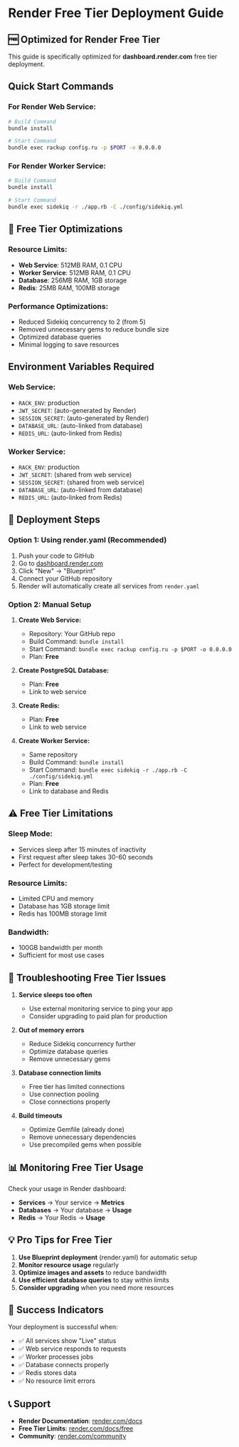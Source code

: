 # Render Free Tier Deployment Guide

## 🆓 **Optimized for Render Free Tier**

This guide is specifically optimized for **dashboard.render.com** free tier deployment.

## Quick Start Commands

### For Render Web Service:
```bash
# Build Command
bundle install

# Start Command  
bundle exec rackup config.ru -p $PORT -o 0.0.0.0
```

### For Render Worker Service:
```bash
# Build Command
bundle install

# Start Command
bundle exec sidekiq -r ./app.rb -C ./config/sidekiq.yml
```

## 🎯 **Free Tier Optimizations**

### **Resource Limits:**
- **Web Service**: 512MB RAM, 0.1 CPU
- **Worker Service**: 512MB RAM, 0.1 CPU  
- **Database**: 256MB RAM, 1GB storage
- **Redis**: 25MB RAM, 100MB storage

### **Performance Optimizations:**
- Reduced Sidekiq concurrency to 2 (from 5)
- Removed unnecessary gems to reduce bundle size
- Optimized database queries
- Minimal logging to save resources

## Environment Variables Required

### Web Service:
- `RACK_ENV`: production
- `JWT_SECRET`: (auto-generated by Render)
- `SESSION_SECRET`: (auto-generated by Render)
- `DATABASE_URL`: (auto-linked from database)
- `REDIS_URL`: (auto-linked from Redis)

### Worker Service:
- `RACK_ENV`: production
- `JWT_SECRET`: (shared from web service)
- `SESSION_SECRET`: (shared from web service)
- `DATABASE_URL`: (auto-linked from database)
- `REDIS_URL`: (auto-linked from Redis)

## 🚀 **Deployment Steps**

### **Option 1: Using render.yaml (Recommended)**
1. Push your code to GitHub
2. Go to [dashboard.render.com](https://dashboard.render.com)
3. Click "New" → "Blueprint"
4. Connect your GitHub repository
5. Render will automatically create all services from `render.yaml`

### **Option 2: Manual Setup**
1. **Create Web Service:**
   - Repository: Your GitHub repo
   - Build Command: `bundle install`
   - Start Command: `bundle exec rackup config.ru -p $PORT -o 0.0.0.0`
   - Plan: **Free**

2. **Create PostgreSQL Database:**
   - Plan: **Free**
   - Link to web service

3. **Create Redis:**
   - Plan: **Free**
   - Link to web service

4. **Create Worker Service:**
   - Same repository
   - Build Command: `bundle install`
   - Start Command: `bundle exec sidekiq -r ./app.rb -C ./config/sidekiq.yml`
   - Plan: **Free**
   - Link to database and Redis

## ⚠️ **Free Tier Limitations**

### **Sleep Mode:**
- Services sleep after 15 minutes of inactivity
- First request after sleep takes 30-60 seconds
- Perfect for development/testing

### **Resource Limits:**
- Limited CPU and memory
- Database has 1GB storage limit
- Redis has 100MB storage limit

### **Bandwidth:**
- 100GB bandwidth per month
- Sufficient for most use cases

## 🔧 **Troubleshooting Free Tier Issues**

1. **Service sleeps too often**
   - Use external monitoring service to ping your app
   - Consider upgrading to paid plan for production

2. **Out of memory errors**
   - Reduce Sidekiq concurrency further
   - Optimize database queries
   - Remove unnecessary gems

3. **Database connection limits**
   - Free tier has limited connections
   - Use connection pooling
   - Close connections properly

4. **Build timeouts**
   - Optimize Gemfile (already done)
   - Remove unnecessary dependencies
   - Use precompiled gems when possible

## 📊 **Monitoring Free Tier Usage**

Check your usage in Render dashboard:
- **Services** → Your service → **Metrics**
- **Databases** → Your database → **Usage**
- **Redis** → Your Redis → **Usage**

## 💡 **Pro Tips for Free Tier**

1. **Use Blueprint deployment** (render.yaml) for automatic setup
2. **Monitor resource usage** regularly
3. **Optimize images and assets** to reduce bandwidth
4. **Use efficient database queries** to stay within limits
5. **Consider upgrading** when you need more resources

## 🎉 **Success Indicators**

Your deployment is successful when:
- ✅ All services show "Live" status
- ✅ Web service responds to requests
- ✅ Worker processes jobs
- ✅ Database connects properly
- ✅ Redis stores data
- ✅ No resource limit errors

## 📞 **Support**

- **Render Documentation**: [render.com/docs](https://render.com/docs)
- **Free Tier Limits**: [render.com/docs/free](https://render.com/docs/free)
- **Community**: [render.com/community](https://render.com/community)
